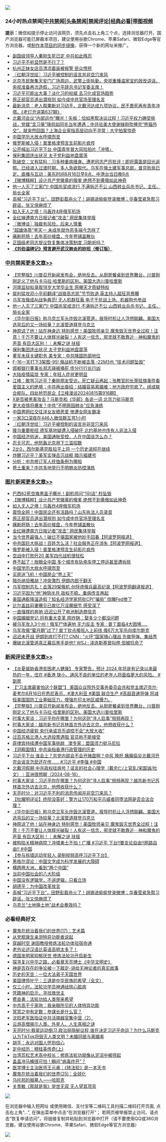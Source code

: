 ![](https://raw.githubusercontent.com/jsvpn/jsproxy/dev/64photo/fqnews-qr.jpg)

<div id="tt">
<h3>24小时热点禁闻|<a href="#%E4%B8%AD%E5%85%B1%E7%A6%81%E9%97%BB%E6%9B%B4%E5%A4%9A%E6%96%87%E7%AB%A0">中共禁闻</a>|<a href="#%E5%9B%BE%E7%89%87%E6%96%B0%E9%97%BB%E6%9B%B4%E5%A4%9A%E6%96%87%E7%AB%A0">头条禁闻</a>|<a href="#%E6%96%B0%E9%97%BB%E8%AF%84%E8%AE%BA%E6%9B%B4%E5%A4%9A%E6%96%87%E7%AB%A0">禁闻评论|<a href="#%E5%BF%85%E7%9C%8B%E7%BB%8F%E5%85%B8%E5%A5%BD%E6%96%87">经典必看</a>|<a href="https://696153.xyz/3" target="_blank">带图视频</a></h3>
<div><b>提示：</b>微信如提示停止访问该网页，须先点击右上角三个点，选择浏览器打开。国产浏览器可能已屏蔽本项目，建议使用谷歌Chrome、苹果Safari、微软Edge等官方浏览器。或<a href="%E5%88%B6%E4%BD%9Cgit%E7%A6%81%E9%97%BB%E9%95%9C%E5%83%8F.md">制作本项目的同步镜像</a>，获得一个新的网址来推广。</div>
<ul>

<li><a href="/cbnews/20240816/2075199.md">副国级领导人秦刚生死已定 中共如此残忍</a></li>
<li><a href="/comments/20240816/2075201.md">习近平不听显然是不行了？</a></li>
<li><a href="/cnnews/20240816/2075205.md">杭州正妹女店员清凉着装被报警 民众愤怒</a></li>
<li><a href="/cbnews/20240816/2075318.md">〖红朝浮世绘〗习近平被控制的谣言并非空穴来风</a></li>
<li><a href="/sohnews/20240816/2075395.md">北京市民聚集天安门广场周边，武警上街执勤，央视重播温家宝的政改讲话，央视准备再次造假，习近平辞总书记军委主席！</a></li>
<li><a href="/baitai/20240816/2075380.md">习近平可能出大事？淡化习的权威 去习化成官场趋势</a></li>
<li><a href="/topimagenews/20240816/2075258.md">原正部官员道出潜规则 如今成中共官场至理名言</a></li>
<li><a href="/sohnews/20240816/2075371.md">最新消息：老人帮果断对习动手，北戴河达成九项协议，民不畏死再有青年冲塔。《老灯开讲第637期》</a></li>
<li><a href="/sohnews/20240816/2075296.md">北戴河会议“内部运作”曝光！矢板：恰如黑帮决议过程！习近平权力确受挑战，党媒“含习量”降低如同毛当年遭遇；中共驻美大使谢锋刚吹捧完“熊猫外交”，就突然回国？上海企业家指高层动向不寻常｜大宇拍案惊奇</a></li>
<li><a href="/topimagenews/20240816/2075198.md">中国学历大放水呼啸而至</a></li>
<li><a href="/topimagenews/20240816/2075228.md">俄罗斯被入侵！普里格津预言生前影片疯传</a></li>
<li><a href="/headline/20240816/2075410.md">公开喊出习近平下台 中国青年冒大风险拍片「冲塔」</a></li>
<li><a href="/cbnews/20240816/2075423.md">保利集团连出状况 太子党利益地盘震荡</a></li>
<li><a href="/sohnews/20240816/2075374.md">陈破空：又有猛料：习多种重病缠身。遭老同志严厉批评！即将露面是回光返照。已经进入过渡时期，多人急欲取代。乌军在俄土建军事总部，普京败局已定。直播与互动：美东时间8月16日早9点、中港台当日晚9点</a></li>
<li><a href="/topimagenews/20240816/2075304.md">【微博精粹】设计共产党徽章的俄爹 绝想不到黄俄如此神奇</a></li>
<li><a href="/cbnews/20240816/2075442.md">他一人灭了三家门! 中国杀官成流行 不满拆迁不公 山西转业兵杀书记、主任、局长全家</a></li>
<li><a href="/comments/20240816/2075322.md">高喊“习近平下台”，田野彭载舟火了！胡锡进偷偷登录微博；华春莹紧急帮习辟谣，张又侠麻烦了</a></li>
<li><a href="/topimagenews/20240816/2075282.md">如入无人之境！乌轰炸4座俄军机场</a></li>
<li><a href="/topimagenews/20240816/2075231.md">全红婵遭南方日报记者“攻击” 网民集体举报</a></li>
<li><a href="/ssgc/20240816/2075279.md">〖微博谈〗独裁有风险，后来人慎重</a></li>
<li><a href="/yule/20240816/2075236.md">“超雄体质”李天一 未成年就作恶多端今怎样了</a></li>
<li><a href="/topimagenews/20240816/2075257.md">痛断肝肠！去年高价接盘，今年卷铺盖散伙</a></li>
<li><a href="/ccpdope/20240816/2075302.md">正国级老同志提议恢复集体决策制度 习能听吗？</a></li>
<li><b><a href="/comments/20200207/1272816.md" target="_blank">《刘伯温碑记》预言避开武汉肺炎的妙招（修订版）</a></b></li>
</ul>
</div>

<div class="catlist">
<h3><a href="/cbnews/" target="_blank">中共禁闻</a><span><a href="/cbnews/" target="_blank" rel="nofollow">更多文章>></a></span></h3>
<ul>
<li><a href="/comments/20240817/2075577.md" target="_blank">【完整版】川普召开新闻发布会，绝地反击。从厨房餐桌到世界舞台，川普刚刚定义了他与卡马拉·哈里斯的区别。美国大选川普哈里斯</a></li>
<li><a href="/cbnews/20240817/2075565.md" target="_blank">河南监狱拟录取18岁大学毕业生 网嘲天才质疑特权</a></li>
<li><a href="/cbnews/20240817/2075535.md" target="_blank">犀利猛攻邓小平前翻译“战狼高志凯”节节败退 英主持人超狂背景曝</a></li>
<li><a href="/cbnews/20240816/2075443.md" target="_blank">乌军攻俄成AI战争典范! 无人机群狂轰 电子干扰战上场、机器狗也参战</a></li>
<li><a href="/cbnews/20240816/2075442.md" target="_blank">他一人灭了三家门! 中国杀官成流行 不满拆迁不公 山西转业兵杀书记、主任、局长全家</a></li>
<li><a href="/comments/20240816/2075438.md" target="_blank">《华尔街日报》称乌克兰军头炸毁北溪管道，报导时机让人浮想联翩。美国大选背后的又一场较量？北溪管道拜登乌克兰</a></li>
<li><a href="/comments/20240816/2075436.md" target="_blank">神原谅了他！站在神身边 特别感觉！美国牧师亲见 魔鬼毁灭世界全过程！注意！千万不要让人体辉光破裂！人有这一信念，邪灵就不敢靠近⋯神和魔鬼的声音 有巨大区别！｜未解之谜 扶摇</a></li>
<li><a href="/cbnews/20240816/2075423.md" target="_blank">保利集团连出状况 太子党利益地盘震荡</a></li>
<li><a href="/cbnews/20240816/2075422.md" target="_blank">董军未获关键职务 美专家：中共降国防部地位</a></li>
<li><a href="/cbnews/20240816/2075421.md" target="_blank">F-16一天打下3架图-95! 俄战机不断被击落 -22M3也 “技术问题坠毁”</a></li>
<li><a href="/cbnews/20240816/2075420.md" target="_blank">邯郸银行董事长郑志瑛被捅死 传分行行长行凶</a></li>
<li><a href="/cbnews/20240816/2075419.md" target="_blank">大陆疫情延烧 专家：年轻人症状更明显</a></li>
<li><a href="/cbnews/20240816/2075345.md" target="_blank">江峰：敢骂习近平？秦刚朋友受访，死亡疑云再起；张教官的长荣挂旗事件看爱国主义的绝境；中共再出昏招：结婚容易离婚难；地方政府穷疯了，组成联合舰队，四处抢罚民企【江峰漫谈20240815第916期】</a></li>
<li><a href="/cbnews/20240816/2075326.md" target="_blank">X是否被黑客攻击？马斯克和《华邮》各说一词 北京力挺马斯克</a></li>
<li><a href="/cbnews/20240816/2075325.md" target="_blank">更大疫情将爆发？中共“不明原因肺炎”应急演练</a></li>
<li><a href="/cbnews/20240816/2075324.md" target="_blank">中国男网红交往洋女友晒恩爱 惨遭女网友霸凌</a></li>
<li><a href="/cbnews/20240816/2075323.md" target="_blank">一家3口深夜在446人微信群互骂1小时</a></li>
<li><a href="/cbnews/20240816/2075318.md" target="_blank">〖红朝浮世绘〗习近平被控制的谣言并非空穴来风</a></li>
<li><a href="/cbnews/20240816/2075305.md" target="_blank">援乌重要枢纽 德军基地疑遭入侵破坏 北约基地也传有人非法入侵</a></li>
<li><a href="/comments/20240816/2075299.md" target="_blank">中国经济低迷，美国通胀受控，人在中国该怎么办？</a></li>
<li><a href="/cbnews/20240816/2075284.md" target="_blank">忍无可忍，他怒轰北京用下三滥招数</a></li>
<li><a href="/cbnews/20240816/2075262.md" target="_blank">2比0，西尔斯基完胜拉平上将 一个历史进程在继续</a></li>
<li><a href="/cbnews/20240816/2075261.md" target="_blank">炸醒习近平？美军实弹击沉战舰 暗示福建号</a></li>
<li><a href="/cbnews/20240816/2075260.md" target="_blank">分析：中共修订军人抚恤条例为哪般</a></li>
<li><a href="/cbnews/20240816/2075259.md" target="_blank">卷土重来？中共多地举行不明肺炎防控演练</a></li>

</ul>
</div>
<div class="catlist">
<h3><a href="/topimagenews/" target="_blank">图片新闻</a><span><a href="/topimagenews/" target="_blank" rel="nofollow">更多文章>></a></span></h3>
<ul>
<li><a href="/topimagenews/20240816/2075517.md" target="_blank">巴西62死空难黑盒子曝光！副机师问“1句话” 秒坠毁</a></li>
<li><a href="/topimagenews/20240816/2075304.md" target="_blank">【微博精粹】设计共产党徽章的俄爹 绝想不到黄俄如此神奇</a></li>
<li><a href="/topimagenews/20240816/2075282.md" target="_blank">如入无人之境！乌轰炸4座俄军机场</a></li>
<li><a href="/topimagenews/20240816/2075281.md" target="_blank">震惊全网！中国民企还有活路吗？山东执法人员录音</a></li>
<li><a href="/topimagenews/20240816/2075258.md" target="_blank">原正部官员道出潜规则 如今成中共官场至理名言</a></li>
<li><a href="/topimagenews/20240816/2075257.md" target="_blank">痛断肝肠！去年高价接盘，今年卷铺盖散伙</a></li>
<li><a href="/topimagenews/20240816/2075231.md" target="_blank">全红婵遭南方日报记者“攻击” 网民集体举报</a></li>
<li><a href="/topimagenews/20240816/2075230.md" target="_blank">当今世界最强人！破烂不堪国家被他妙手回春【阿波罗网报道】</a></li>
<li><a href="/topimagenews/20240816/2075229.md" target="_blank">中共国巨大挑战！百姓怎么活？社会服务正在消失【阿波罗网报道】</a></li>
<li><a href="/topimagenews/20240816/2075228.md" target="_blank">俄罗斯被入侵！普里格津预言生前影片疯传</a></li>
<li><a href="/topimagenews/20240816/2075214.md" target="_blank">空战中打败歼20 美军四代战机很轻松</a></li>
<li><a href="/topimagenews/20240816/2075213.md" target="_blank">养不起了！放眼全中国 多个城市有轨电车停工停运甚至遭拆除</a></li>
<li><a href="/topimagenews/20240816/2075198.md" target="_blank">中国学历大放水呼啸而至</a></li>
<li><a href="/topimagenews/20240816/2075197.md" target="_blank">买房送飞机！中国房企“卷上天”</a></li>
<li><a href="/topimagenews/20240816/2075194.md" target="_blank">暗杀纳坦雅胡？冲突激烈 伊朗内部干翻天</a></li>
<li><a href="/topimagenews/20240816/2075193.md" target="_blank">乌军控制苏扎！击落29架俄机 创俘虏俄兵最高纪录【阿波罗网翻译报道】</a></li>
<li><a href="/topimagenews/20240815/2075103.md" target="_blank">习近平因为“他”神隐半月 政权不稳、重病传言再起</a></li>
<li><a href="/topimagenews/20240815/2075072.md" target="_blank">美国通膨降温造假？知名经济学家怒批CPI“骗局” 惊曝Fed惨了</a></li>
<li><a href="/topimagenews/20240815/2075040.md" target="_blank">比尔盖兹前妻曝见已故亿万淫魔细节 感受深了</a></li>
<li><a href="/topimagenews/20240815/2075039.md" target="_blank">一直强撑的奔驰 迟迟公开了电池制造商信息</a></li>
<li><a href="/topimagenews/20240815/2075020.md" target="_blank">中国婚姻登记 将有重大变革 网炸锅：娶多少个都没问题</a></li>
<li><a href="/topimagenews/20240815/2075019.md" target="_blank">被乌军攻入3个州！俄军尸体遍地 无力反击 专家 : 普丁面临4大困境&#8230;..</a></li>
<li><a href="/topimagenews/20240815/2075015.md" target="_blank">乌军攻俄“蜜月期”过了? 普丁钦点接班人上前线 俄6万大军杀向库尔斯克</a></li>
<li><a href="/topimagenews/20240815/2075014.md" target="_blank">迟迟未开战 伊朗到底打不打? CNN : “火环”国家搞心理战 先做导弹、集结秀</a></li>
<li><a href="/topimagenews/20240815/2075012.md" target="_blank">爆破北溪管道真正幕后黑手是他? WSJ : 泽连斯基曾叫停 但被抗命了</a></li>

</ul>
</div>
<div class="catlist">
<h3><a href="/comments/" target="_blank">新闻评论</a><span><a href="/comments/" target="_blank" rel="nofollow">更多文章>></a></span></h3>
<ul>
<li><a href="/comments/20240817/2075609.md" target="_blank">【炎夏威胁香港贫困老人健康】 专家警告，预计 2024 年将是有记录以来最热的一年，住在 #香港 狭小、通风不良的单位的老年人将面临更大的风险。 #劏房</a></li>
<li><a href="/comments/20240817/2075608.md" target="_blank">【“习主席最害怕这个联盟”】 美国众议院外交事务委员会共和党主席迈克尔·麦考尔8月16日在悉尼表示，#澳大利亚 #美国 联合生产 #高超音速导弹 将减轻美国国防工业基础压力，增强在印太地区威慑力。</a></li>
<li><a href="/comments/20240817/2075577.md" target="_blank">【完整版】川普召开新闻发布会，绝地反击。从厨房餐桌到世界舞台，川普刚刚定义了他与卡马拉·哈里斯的区别。美国大选川普哈里斯</a></li>
<li><a href="/comments/20240817/2075556.md" target="_blank">时事大家谈：习近平你在哪里？为何这则“寻人启事”频频再现？</a></li>
<li><a href="/comments/20240817/2075555.md" target="_blank">时事大家谈：越共新书记苏林首次外访去北京，他想收获什么？</a></li>
<li><a href="/comments/20240817/2075551.md" target="_blank">中国经济疲软 央行承诺货币调控不会&#8221;大放大收&#8221;</a></li>
<li><a href="/comments/20240817/2075550.md" target="_blank">过百苏格兰港人大选投票遇阻 官员称不能接受</a></li>
<li><a href="/comments/20240817/2075549.md" target="_blank">菲律宾持续遭中国军事挑衅   澳专家：盟国须力挺马尼拉</a></li>
<li><a href="/comments/20240817/2075542.md" target="_blank">【洞察国情】中共染指香港行政管理的历史</a></li>
<li><a href="/comments/20240817/2075534.md" target="_blank">习近平下台 谁会上？共党内部会不会开赌盘啊？中风 换肝 胰腺癌😵北戴河开完会谣言怎麽还在传&#8230;&#8230; #习近平 #李强 #中国</a></li>
<li><a href="/comments/20240816/2075514.md" target="_blank">北戴河假期 中共政权挂病号？谣言的社会心理学（戴忠仁/上官乱/宋国诚/杜文）｜亚洲很想聊（2024-08-16）</a></li>
<li><a href="/comments/20240816/2075502.md" target="_blank">时事大家谈：习近平你在哪里？为何这则“寻人启事”频频再现？越共新书记苏林首次外访去北京，他想收获什么？</a></li>
<li><a href="/comments/20240816/2075491.md" target="_blank">天亮时分：对习近平不利的消息传闻并非空穴来风？</a></li>
<li><a href="/comments/20240816/2075459.md" target="_blank">【杜耀明评论】终院没答好：警方让170万和平示威者同堕法网是否合法合理？</a></li>
<li><a href="/comments/20240816/2075438.md" target="_blank">《华尔街日报》称乌克兰军头炸毁北溪管道，报导时机让人浮想联翩。美国大选背后的又一场较量？北溪管道拜登乌克兰</a></li>
<li><a href="/comments/20240816/2075436.md" target="_blank">神原谅了他！站在神身边 特别感觉！美国牧师亲见 魔鬼毁灭世界全过程！注意！千万不要让人体辉光破裂！人有这一信念，邪灵就不敢靠近⋯神和魔鬼的声音 有巨大区别！｜未解之谜 扶摇</a></li>
<li><a href="/comments/20240816/2075414.md" target="_blank">被构陷关精神病院？冲塔勇士不怕！广播 #习近平 下台‼️要言论自由‼️网路自由‼️ #中国</a></li>
<li><a href="/comments/20240816/2075402.md" target="_blank">【参与拆墙运动年轻人 录制视频高呼习近平下台】</a></li>
<li><a href="/comments/20240816/2075333.md" target="_blank">黑格尔谬论：中国文字成为科学发展的大障碍</a></li>
<li><a href="/comments/20240816/2075332.md" target="_blank">横跨两大洲，看到“两个中国”</a></li>
<li><a href="/comments/20240816/2075331.md" target="_blank">当前中国社会的八大阶级</a></li>
<li><a href="/comments/20240816/2075330.md" target="_blank">中国没有逻辑学，不讲逻辑，只看立场</a></li>
<li><a href="/comments/20240816/2075329.md" target="_blank">胡德平：为中国改革放言</a></li>
<li><a href="/comments/20240816/2075322.md" target="_blank">高喊“习近平下台”，田野彭载舟火了！胡锡进偷偷登录微博；华春莹紧急帮习辟谣，张又侠麻烦了</a></li>
<li><a href="/comments/20240816/2075308.md" target="_blank">乌克兰“土地换土地”战术会奏效吗？</a></li>

</ul>
</div>

<div class="catlist">
<h3>必看经典好文</h3>
<ul>
<li><a href="/topimagenews/20180620/960677.md" target="_blank">魔鬼在统治着我们的世界(17)：艺术篇</a></li>
<li><a href="/comments/20210720/1516768.md" target="_blank">从党棍康生亲测特异功能者说起</a></li>
<li><a href="/comments/20200511/1322384.md" target="_blank">穿越时空 谢田教授修炼法轮功体验宿命通</a></li>
<li><a href="/cbnews/20230826/1925513.md" target="_blank">老外论述汉语比英语高明太多了！</a></li>
<li><a href="/comments/20200722/1364497.md" target="_blank">德国发明家抑郁厌世 修炼法轮功开启新生</a></li>
<li><a href="/comments/20220808/1768773.md" target="_blank">探寻复兴中华之路，必看章天亮博士《中华文明史》</a></li>
<li><a href="/tculture/20120629/35483.md" target="_blank">神是否存在的争论被一下敲定-讲给无神论者的真实故事</a></li>
<li><a href="/tculture/20121025/73067.md" target="_blank">历史的天空：一位大法弟子天国世界</a></li>
<li><a href="/comments/20220928/1790417.md" target="_blank">美国律师叶宁：三退是中华民族的希望（全文）</a></li>
<li><a href="/health/20170626/780270.md" target="_blank">仅三小时，法轮功学员神通祛除心脏病</a></li>
<li><a href="/tculture/xiulian/20150708/421752.md" target="_blank">凭籍神的启示，寻找救世主</a></li>
<li><a href="/comments/20220522/1736045.md" target="_blank">费良勇：法轮功给人类带来希望</a></li>
<li><a href="/cnnews/20221111/1809674.md" target="_blank">中共高干千家驹：我亲眼所见的人体特异功能</a></li>
<li><a href="/tculture/20200812/1378929.md" target="_blank">冥冥之中有定数：参谋长是什么官？</a></li>
<li><a href="/comments/20221222/1826761.md" target="_blank">沈阳老军医指证中共活摘器官集中营（2）</a></li>
<li><a href="/comments/20200919/82684.md" target="_blank">云游高僧揭示人类、外星人、人生真相之谜</a></li>
<li><a href="/cbnews/20220620/1747851.md" target="_blank">天亮时分:翡翠运动倒习,政治局隐秘议程,谁在决定习近平命运？为什么马斯克认为TikTok将毁灭人类文明？未婚同居与离婚率</a></li>
<li><a href="/comments/20180624/961987.md" target="_blank">胡平：永远对国人怀抱信心</a></li>
<li><a href="/tculture/xiulian/20151104/467495.md" target="_blank">定中经历：穆桂英传奇(上)</a></li>
<li><a href="/cbnews/20220707/1755000.md" target="_blank">台湾茑松艺术高中校长：修炼法轮功就像从泥沼中被捞起</a></li>
<li><a href="/cnnews/20221211/1822144.md" target="_blank">盖盖冲马桶很可怕！瞬间“病毒炸开”？</a></li>
<li><a href="/comments/20220826/1776760.md" target="_blank">医学博士主治医师王元甫：《转法轮》是一本天书</a></li>
<li><a href="/comments/20181017/1014654.md" target="_blank">魔鬼在统治着我们的世界(25)：全球化</a></li>
<li><a href="/lifebaike/20210815/1606781.md" target="_blank">乌托邦的掘墓人——哈耶克</a></li>
<li><a href="/topimagenews/20170331/738673.md" target="_blank">关贵敏《那就是我》举世无双 无人望其项背</a></li>

</ul>
</div>

![](https://raw.githubusercontent.com/jsvpn/jsproxy/dev/64photo/fqnews-qr.jpg)

在浏览器中输入短网址 或使用微信、支付宝等二维码工具扫描二维码打开页面, 点击右上角"...", 在弹出菜单中点击“在浏览器打开”； 若网页被举报禁止访问，请点击“恢复申请访问”，将链接复制并粘贴到浏览器中打开（请不要使用QQ或360浏览器，建议使用谷歌Chrome、苹果Safari、微软Edge等官方浏览器）

![](https://raw.githubusercontent.com/jsvpn/jsproxy/dev/64photo/wx.jpg)